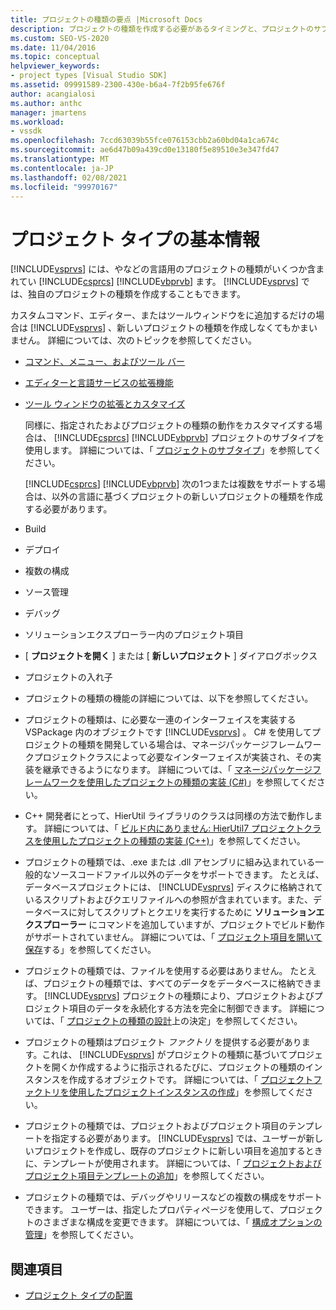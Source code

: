```yaml
---
title: プロジェクトの種類の要点 |Microsoft Docs
description: プロジェクトの種類を作成する必要があるタイミングと、プロジェクトのサブタイプを使用して既存のプロジェクトの種類を拡張できるタイミングについて説明します。
ms.custom: SEO-VS-2020
ms.date: 11/04/2016
ms.topic: conceptual
helpviewer_keywords:
- project types [Visual Studio SDK]
ms.assetid: 09991589-2300-430e-b6a4-7f2b95fe676f
author: acangialosi
ms.author: anthc
manager: jmartens
ms.workload:
- vssdk
ms.openlocfilehash: 7ccd63039b55fce076153cbb2a60bd04a1ca674c
ms.sourcegitcommit: ae6d47b09a439cd0e13180f5e89510e3e347fd47
ms.translationtype: MT
ms.contentlocale: ja-JP
ms.lasthandoff: 02/08/2021
ms.locfileid: "99970167"
---
```

# <a name="project-type-essentials"></a>プロジェクト タイプの基本情報
[!INCLUDE[vsprvs](../../code-quality/includes/vsprvs_md.md)] には、やなどの言語用のプロジェクトの種類がいくつか含まれてい [!INCLUDE[csprcs](../../data-tools/includes/csprcs_md.md)] [!INCLUDE[vbprvb](../../code-quality/includes/vbprvb_md.md)] ます。 [!INCLUDE[vsprvs](../../code-quality/includes/vsprvs_md.md)] では、独自のプロジェクトの種類を作成することもできます。

 カスタムコマンド、エディター、またはツールウィンドウをに追加するだけの場合は [!INCLUDE[vsprvs](../../code-quality/includes/vsprvs_md.md)] 、新しいプロジェクトの種類を作成しなくてもかまいません。 詳細については、次のトピックを参照してください。

- [コマンド、メニュー、およびツール バー](../../extensibility/internals/commands-menus-and-toolbars.md)

- [エディターと言語サービスの拡張機能](../../extensibility/editor-and-language-service-extensions.md)

- [ツール ウィンドウの拡張とカスタマイズ](../../extensibility/extending-and-customizing-tool-windows.md)

  同様に、指定されたおよびプロジェクトの種類の動作をカスタマイズする場合は、 [!INCLUDE[csprcs](../../data-tools/includes/csprcs_md.md)] [!INCLUDE[vbprvb](../../code-quality/includes/vbprvb_md.md)] プロジェクトのサブタイプを使用します。 詳細については、「 [プロジェクトのサブタイプ](../../extensibility/internals/project-subtypes.md)」を参照してください。

  [!INCLUDE[csprcs](../../data-tools/includes/csprcs_md.md)] [!INCLUDE[vbprvb](../../code-quality/includes/vbprvb_md.md)] 次の1つまたは複数をサポートする場合は、以外の言語に基づくプロジェクトの新しいプロジェクトの種類を作成する必要があります。

- Build

- デプロイ

- 複数の構成

- ソース管理

- デバッグ

- ソリューションエクスプローラー内のプロジェクト項目

- [ **プロジェクトを開く** ] または [ **新しいプロジェクト** ] ダイアログボックス

- プロジェクトの入れ子

- プロジェクトの種類の機能の詳細については、以下を参照してください。

- プロジェクトの種類は、に必要な一連のインターフェイスを実装する VSPackage 内のオブジェクトです [!INCLUDE[vsprvs](../../code-quality/includes/vsprvs_md.md)] 。 C# を使用してプロジェクトの種類を開発している場合は、マネージパッケージフレームワークプロジェクトクラスによって必要なインターフェイスが実装され、その実装を継承できるようになります。 詳細については、「 [マネージパッケージフレームワークを使用したプロジェクトの種類の実装 (C#)](../../extensibility/internals/using-the-managed-package-framework-to-implement-a-project-type-csharp.md)」を参照してください。

- C++ 開発者にとって、HierUtil ライブラリのクラスは同様の方法で動作します。 詳細については、「 [ビルド内にありません: HierUtil7 プロジェクトクラスを使用したプロジェクトの種類の実装 (C++)](/previous-versions/bb166212(v=vs.100))」を参照してください。

- プロジェクトの種類では、.exe または .dll アセンブリに組み込まれている一般的なソースコードファイル以外のデータをサポートできます。 たとえば、データベースプロジェクトには、 [!INCLUDE[vsprvs](../../code-quality/includes/vsprvs_md.md)] ディスクに格納されているスクリプトおよびクエリファイルへの参照が含まれています。また、データベースに対してスクリプトとクエリを実行するために **ソリューションエクスプローラー** にコマンドを追加していますが、プロジェクトでビルド動作がサポートされていません。 詳細については、「 [プロジェクト項目を開いて保存](../../extensibility/internals/opening-and-saving-project-items.md)する」を参照してください。

- プロジェクトの種類では、ファイルを使用する必要はありません。 たとえば、プロジェクトの種類では、すべてのデータをデータベースに格納できます。 [!INCLUDE[vsprvs](../../code-quality/includes/vsprvs_md.md)] プロジェクトの種類により、プロジェクトおよびプロジェクト項目のデータを永続化する方法を完全に制御できます。 詳細については、「 [プロジェクトの種類の設計](../../extensibility/internals/project-type-design-decisions.md)上の決定」を参照してください。

- プロジェクトの種類はプロジェクト *ファクトリ* を提供する必要があります。これは、 [!INCLUDE[vsprvs](../../code-quality/includes/vsprvs_md.md)] がプロジェクトの種類に基づいてプロジェクトを開くか作成するように指示されるたびに、プロジェクトの種類のインスタンスを作成するオブジェクトです。 詳細については、「 [プロジェクトファクトリを使用したプロジェクトインスタンスの作成](../../extensibility/internals/creating-project-instances-by-using-project-factories.md)」を参照してください。

- プロジェクトの種類では、プロジェクトおよびプロジェクト項目のテンプレートを指定する必要があります。 [!INCLUDE[vsprvs](../../code-quality/includes/vsprvs_md.md)] では、ユーザーが新しいプロジェクトを作成し、既存のプロジェクトに新しい項目を追加するときに、テンプレートが使用されます。 詳細については、「 [プロジェクトおよびプロジェクト項目テンプレートの追加](../../extensibility/internals/adding-project-and-project-item-templates.md)」を参照してください。

- プロジェクトの種類では、デバッグやリリースなどの複数の構成をサポートできます。 ユーザーは、指定したプロパティページを使用して、プロジェクトのさまざまな構成を変更できます。 詳細については、「 [構成オプションの管理](../../extensibility/internals/managing-configuration-options.md)」を参照してください。

## <a name="see-also"></a>関連項目
- [プロジェクト タイプの配置](../../extensibility/internals/deploying-project-types.md)